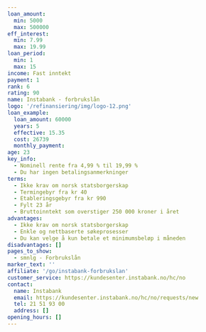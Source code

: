 ```yaml
---
loan_amount:
  min: 5000
  max: 500000
eff_interest:
  min: 7.99
  max: 19.99
loan_period:
  min: 1
  max: 15
income: Fast inntekt
payment: 1
rank: 6
rating: 90
name: Instabank - forbrukslån
logo: '/refinansiering/img/logo-12.png'
loan_example:
  loan_amount: 60000
  years: 5
  effective: 15.35
  cost: 26739
  monthly_payment:
age: 23
key_info:
  - Nominell rente fra 4,99 % til 19,99 %
  - Du har ingen betalingsanmerkninger
terms:
  - Ikke krav om norsk statsborgerskap
  - Termingebyr fra kr 40
  - Etableringsgebyr fra kr 990
  - Fylt 23 år
  - Bruttoinntekt som overstiger 250 000 kroner i året
advantages:
  - Ikke krav om norsk statsborgerskap
  - Enkle og nettbaserte søkeprosesser
  - Du kan velge å kun betale et minimumsbeløp i måneden
disadvantages: []
pages_to_show:
  - smnlg - Forbrukslån
marker_text: ''
affiliate: '/go/instabank-forbrukslan'
customer_service: https://kundesenter.instabank.no/hc/no
contact:
  name: Instabank
  email: https://kundesenter.instabank.no/hc/no/requests/new
  tel: 21 51 93 00
  address: []
opening_hours: []
---
```

